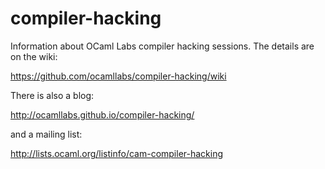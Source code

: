 compiler-hacking
================

Information about OCaml Labs compiler hacking sessions.  The details are on the wiki:

  https://github.com/ocamllabs/compiler-hacking/wiki

There is also a blog:

  http://ocamllabs.github.io/compiler-hacking/

and a mailing list:

  http://lists.ocaml.org/listinfo/cam-compiler-hacking
